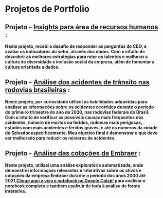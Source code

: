 # Projetos de Portfolio

## **Projeto** - [Insights para área de recursos humanos](https://github.com/Eric-Oliveira-ds/Data-Science-Projetos-Portfolio/blob/main/RH_EDA/RH_Insights_01.ipynb) : 
**Neste projeto, recebi o desafio de responder as perguntas do CEO, e avaliar os indicadores do setor, através dos dados. Com o intuito de descobrir as melhores estratégias para reter os talentos e melhorar a cultura de diversidade e inclusão social da empresa, além de fomentar a cultura orientada a dados.**

## **Projeto** - [Análise dos acidentes de trânsito nas rodovias brasileiras](https://github.com/Eric-Oliveira-ds/Data-Science-Projetos-Portfolio/blob/main/ACIDENTES%20DE%20TR%C3%82NSITO%20NAS%20RODOVIAS%20BRASILEIRAS%20NO%20PRIMEIRO%20TRIMESTRE%20DE%202020/Acidentes_de_Tr%C3%A2nsito_2020_por_Rodovias.ipynb) : 
**Neste projeto, por curiosidade utilizei as habilidades adquiridas para analisar as informações sobre os acidentes ocorridos durante o período do primeiro trimestre do ano de 2020, nas rodovias federais do Brasil. Com o intuito de verificar as possíveis causas mais frequentes dos acidentes, número de mortos ou feridos, rodovias mais perigosas, estados com mais acidentes e feridos graves, e até os números da cidade de Salvador especificamente. Meu objetivo final é demonstrar o que deve ser melhorado para reduzir os números de acidentes.**

## **Projeto** - [Análise das cotações da Embraer](https://github.com/Eric-Oliveira-ds/Data-Science-Projetos-Portfolio/blob/main/COTA%C3%87%C3%95ES_EMBRAER/An%C3%A1lise_Cota%C3%A7%C3%B5es_EMBRAER.ipynb) :
**Neste projeto, utilizei uma análise exploratória automatizada, onde demonstrei informações relevantes e interativas sobre os ativos e cotações da empresa Embraer durante o período dos anos 2000 até 2021,[Clique aqui e veja o notebook no Google Colab!](https://colab.research.google.com/drive/1fLIn7KEfFSx7ZzYQslDFsVe-3rqNj6Sd?usp=sharing) para analisar o notebook completo e também usufruir de toda à análise de forma interativa.**
